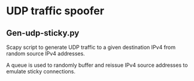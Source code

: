 UDP traffic spoofer
=================

## Gen-udp-sticky.py
Scapy script to generate UDP traffic to a given destination IPv4
from random source IPv4 addresses.

A queue is used to randomly buffer and reissue IPv4 source addresses to emulate
sticky connections.
